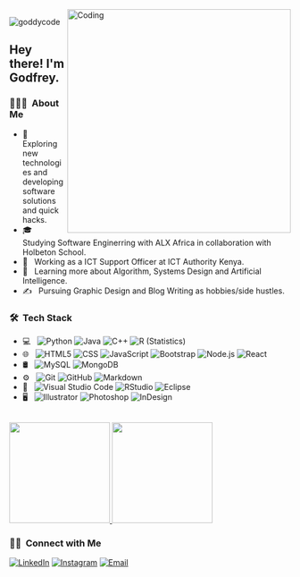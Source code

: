 <img align="right" alt="Coding" width="400" src="https://www.bing.com/images/search?view=detailV2&ccid=ak%2bBllx4&id=B246A74ED58013D602C3CD87297CC25ABC852266&thid=OIP.ak-Bllx4e5LhcZ8HTh5zbAHaEL&mediaurl=https%3a%2f%2fthumbs.gfycat.com%2fMajesticScentedDeinonychus-size_restricted.gif&cdnurl=https%3a%2f%2fth.bing.com%2fth%2fid%2fR.6a4f81965c787b92e1719f074e1e736c%3frik%3dZiKFvFrCfCmHzQ%26pid%3dImgRaw%26r%3d0&exph=282&expw=500&q=Programmer+Animated+GIF&simid=608050117026192441&FORM=IRPRST&ck=CDA5473D0C1031C4EA9393F639616724&selectedIndex=143">

<p align="left"> <img src="https://komarev.com/ghpvc/?username=goddycode&label=Profile%20views&color=0e75b6&style=flat" alt="goddycode" /> </p>

<h2> Hey there! I'm Godfrey.</h2>

<h3> 👨🏻‍💻 &nbsp;About Me </h3>

- 🤔 &nbsp; Exploring new technologies and developing software solutions and quick hacks.
- 🎓 &nbsp; Studying Software Enginerring with ALX Africa in collaboration with Holbeton School.
- 💼 &nbsp; Working as a ICT Support Officer at ICT Authority Kenya.
- 🌱 &nbsp; Learning more about Algorithm, Systems Design and Artificial Intelligence.
- ✍️ &nbsp; Pursuing Graphic Design and Blog Writing as hobbies/side hustles.

<h3> 🛠 &nbsp;Tech Stack</h3>

- 💻 &nbsp;
  ![Python](https://img.shields.io/badge/-Python-333333?style=flat&logo=python)
  ![Java](https://img.shields.io/badge/-Java-333333?style=flat&logo=Java&logoColor=007396)
  ![C++](https://img.shields.io/badge/-C++-333333?style=flat&logo=C%2B%2B&logoColor=00599C)
  ![R (Statistics)](https://img.shields.io/badge/-R-333333?style=flat&logo=R&logoColor=276DC3)
- 🌐 &nbsp;
  ![HTML5](https://img.shields.io/badge/-HTML5-333333?style=flat&logo=HTML5)
  ![CSS](https://img.shields.io/badge/-CSS-333333?style=flat&logo=CSS3&logoColor=1572B6)
  ![JavaScript](https://img.shields.io/badge/-JavaScript-333333?style=flat&logo=javascript)
  ![Bootstrap](https://img.shields.io/badge/-Bootstrap-333333?style=flat&logo=bootstrap&logoColor=563D7C)
  ![Node.js](https://img.shields.io/badge/-Node.js-333333?style=flat&logo=node.js)
  ![React](https://img.shields.io/badge/-React-333333?style=flat&logo=react)
- 🛢 &nbsp;
  ![MySQL](https://img.shields.io/badge/-MySQL-333333?style=flat&logo=mysql)
  ![MongoDB](https://img.shields.io/badge/-MongoDB-333333?style=flat&logo=mongodb)
- ⚙️ &nbsp;
  ![Git](https://img.shields.io/badge/-Git-333333?style=flat&logo=git)
  ![GitHub](https://img.shields.io/badge/-GitHub-333333?style=flat&logo=github)
  ![Markdown](https://img.shields.io/badge/-Markdown-333333?style=flat&logo=markdown)
- 🔧 &nbsp;
  ![Visual Studio Code](https://img.shields.io/badge/-Visual%20Studio%20Code-333333?style=flat&logo=visual-studio-code&logoColor=007ACC)
  ![RStudio](https://img.shields.io/badge/-RStudio-333333?style=flat&logo=rstudio)
  ![Eclipse](https://img.shields.io/badge/-Eclipse-333333?style=flat&logo=eclipse-ide&logoColor=2C2255)
- 🖥 &nbsp;
  ![Illustrator](https://img.shields.io/badge/-Illustrator-333333?style=flat&logo=adobe-illustrator)
  ![Photoshop](https://img.shields.io/badge/-Photoshop-333333?style=flat&logo=adobe-photoshop)
  ![InDesign](https://img.shields.io/badge/-InDesign-333333?style=flat&logo=adobe-indesign)

<br/>

<a href="https://github.com/goddycode">
  <img height="180em" src="https://github-readme-stats.vercel.app/api?username=goddycode&theme=buefy&show_icons=true" />
  <img height="180em" src="https://github-readme-stats.vercel.app/api/top-langs/?username=goddycode&theme=buefy&layout=compact" />
</a>

<br/>

<h3> 🤝🏻 &nbsp;Connect with Me </h3>

<p align="center">

<a href="https://www.linkedin.com/in/goddycode/"><img alt="LinkedIn" src="https://img.shields.io/badge/LinkedIn-wisdom2012904-blue?style=flat-square&logo=linkedin"></a>
<a href="https://www.instagram.com/odhisgoddy24_/"><img alt="Instagram" src="https://img.shields.io/badge/Instagram-odhisgoddy24__-blue?style=flat-square&logo=instagram"></a>
<a href="mailto:odhisgoddy24@gmail.com"><img alt="Email" src="https://img.shields.io/badge/Email-odhisgoddy24@gmail.com-blue?style=flat-square&logo=gmail"></a>
</p>

